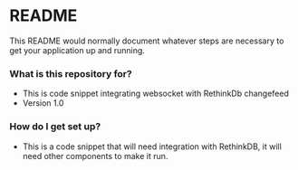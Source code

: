 # README #

This README would normally document whatever steps are necessary to get your application up and running.

### What is this repository for? ###

* This is code snippet integrating websocket with RethinkDb changefeed
* Version 1.0

### How do I get set up? ###

* This is a code snippet that will need integration with RethinkDB, it will need other components to make it run.